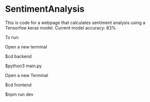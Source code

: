 # SentimentAnalysis
This is code for a webpage that calculates sentiment analysis using a Tensorfow keras model.
Current model accuracy: 83%

To run:


Open a new terminal

$cd backend

$python3 main.py

Open a new Terminal

$cd frontend

$npm run dev
